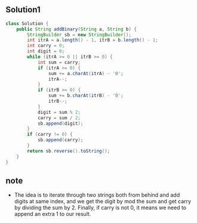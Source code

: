 
## Solution1
``` java
class Solution {
    public String addBinary(String a, String b) {
        StringBuilder sb = new StringBuilder();
        int itrA = a.length() - 1, itrB = b.length() - 1;
        int carry = 0;
        int digit = 0;
        while (itrA >= 0 || itrB >= 0) {
            int sum = carry;
            if (itrA >= 0) {
                sum += a.charAt(itrA) - '0';
                itrA--;
            }
            if (itrB >= 0) {
                sum += b.charAt(itrB) - '0';
                itrB--;
            }
            digit = sum % 2;
            carry = sum / 2;
            sb.append(digit);
        }
        if (carry != 0) {
            sb.append(carry);
        }
        return sb.reverse().toString();
    }
}
```

## note
* The idea is to iterate through two strings both from behind and add digits at same index, and we get the digit by mod the sum
and get carry by dividing the sum by 2. Finally, if carry is not 0, it means we need to append an extra 1 to our result.
